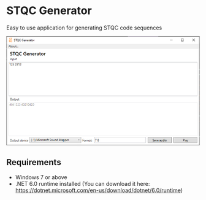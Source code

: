 # STQC Generator

Easy to use application for generating STQC code sequences

![Application screenshot](screenshot.png)

## Requirements
* Windows 7 or above
* .NET 6.0 runtime installed (You can download it here: https://dotnet.microsoft.com/en-us/download/dotnet/6.0/runtime)